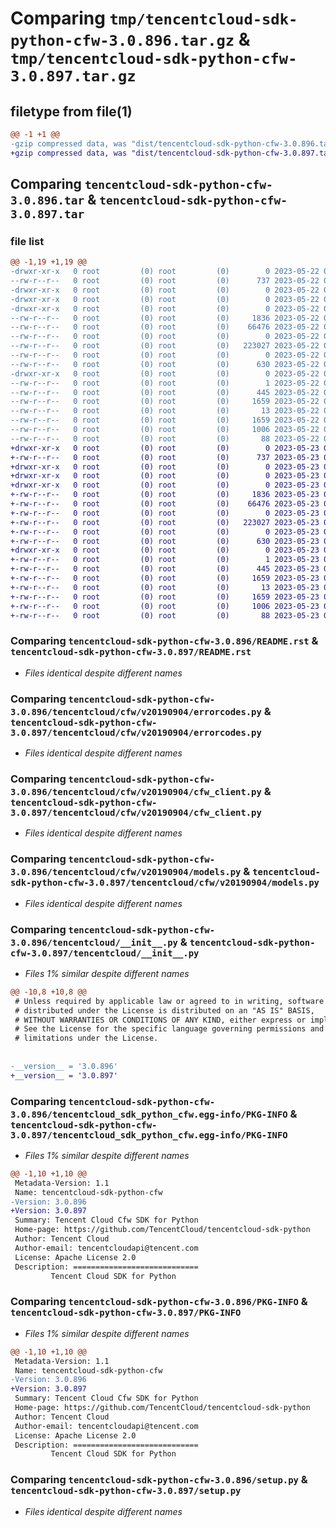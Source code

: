# Comparing `tmp/tencentcloud-sdk-python-cfw-3.0.896.tar.gz` & `tmp/tencentcloud-sdk-python-cfw-3.0.897.tar.gz`

## filetype from file(1)

```diff
@@ -1 +1 @@
-gzip compressed data, was "dist/tencentcloud-sdk-python-cfw-3.0.896.tar", last modified: Mon May 22 00:17:58 2023, max compression
+gzip compressed data, was "dist/tencentcloud-sdk-python-cfw-3.0.897.tar", last modified: Tue May 23 02:17:04 2023, max compression
```

## Comparing `tencentcloud-sdk-python-cfw-3.0.896.tar` & `tencentcloud-sdk-python-cfw-3.0.897.tar`

### file list

```diff
@@ -1,19 +1,19 @@
-drwxr-xr-x   0 root         (0) root         (0)        0 2023-05-22 00:17:58.000000 tencentcloud-sdk-python-cfw-3.0.896/
--rw-r--r--   0 root         (0) root         (0)      737 2023-05-22 00:17:58.000000 tencentcloud-sdk-python-cfw-3.0.896/README.rst
-drwxr-xr-x   0 root         (0) root         (0)        0 2023-05-22 00:17:58.000000 tencentcloud-sdk-python-cfw-3.0.896/tencentcloud/
-drwxr-xr-x   0 root         (0) root         (0)        0 2023-05-22 00:17:58.000000 tencentcloud-sdk-python-cfw-3.0.896/tencentcloud/cfw/
-drwxr-xr-x   0 root         (0) root         (0)        0 2023-05-22 00:17:58.000000 tencentcloud-sdk-python-cfw-3.0.896/tencentcloud/cfw/v20190904/
--rw-r--r--   0 root         (0) root         (0)     1836 2023-05-22 00:17:58.000000 tencentcloud-sdk-python-cfw-3.0.896/tencentcloud/cfw/v20190904/errorcodes.py
--rw-r--r--   0 root         (0) root         (0)    66476 2023-05-22 00:17:58.000000 tencentcloud-sdk-python-cfw-3.0.896/tencentcloud/cfw/v20190904/cfw_client.py
--rw-r--r--   0 root         (0) root         (0)        0 2023-05-22 00:17:58.000000 tencentcloud-sdk-python-cfw-3.0.896/tencentcloud/cfw/v20190904/__init__.py
--rw-r--r--   0 root         (0) root         (0)   223027 2023-05-22 00:17:58.000000 tencentcloud-sdk-python-cfw-3.0.896/tencentcloud/cfw/v20190904/models.py
--rw-r--r--   0 root         (0) root         (0)        0 2023-05-22 00:17:58.000000 tencentcloud-sdk-python-cfw-3.0.896/tencentcloud/cfw/__init__.py
--rw-r--r--   0 root         (0) root         (0)      630 2023-05-22 00:17:58.000000 tencentcloud-sdk-python-cfw-3.0.896/tencentcloud/__init__.py
-drwxr-xr-x   0 root         (0) root         (0)        0 2023-05-22 00:17:58.000000 tencentcloud-sdk-python-cfw-3.0.896/tencentcloud_sdk_python_cfw.egg-info/
--rw-r--r--   0 root         (0) root         (0)        1 2023-05-22 00:17:58.000000 tencentcloud-sdk-python-cfw-3.0.896/tencentcloud_sdk_python_cfw.egg-info/dependency_links.txt
--rw-r--r--   0 root         (0) root         (0)      445 2023-05-22 00:17:58.000000 tencentcloud-sdk-python-cfw-3.0.896/tencentcloud_sdk_python_cfw.egg-info/SOURCES.txt
--rw-r--r--   0 root         (0) root         (0)     1659 2023-05-22 00:17:58.000000 tencentcloud-sdk-python-cfw-3.0.896/tencentcloud_sdk_python_cfw.egg-info/PKG-INFO
--rw-r--r--   0 root         (0) root         (0)       13 2023-05-22 00:17:58.000000 tencentcloud-sdk-python-cfw-3.0.896/tencentcloud_sdk_python_cfw.egg-info/top_level.txt
--rw-r--r--   0 root         (0) root         (0)     1659 2023-05-22 00:17:58.000000 tencentcloud-sdk-python-cfw-3.0.896/PKG-INFO
--rw-r--r--   0 root         (0) root         (0)     1006 2023-05-22 00:17:58.000000 tencentcloud-sdk-python-cfw-3.0.896/setup.py
--rw-r--r--   0 root         (0) root         (0)       88 2023-05-22 00:17:58.000000 tencentcloud-sdk-python-cfw-3.0.896/setup.cfg
+drwxr-xr-x   0 root         (0) root         (0)        0 2023-05-23 02:17:04.000000 tencentcloud-sdk-python-cfw-3.0.897/
+-rw-r--r--   0 root         (0) root         (0)      737 2023-05-23 02:17:04.000000 tencentcloud-sdk-python-cfw-3.0.897/README.rst
+drwxr-xr-x   0 root         (0) root         (0)        0 2023-05-23 02:17:04.000000 tencentcloud-sdk-python-cfw-3.0.897/tencentcloud/
+drwxr-xr-x   0 root         (0) root         (0)        0 2023-05-23 02:17:04.000000 tencentcloud-sdk-python-cfw-3.0.897/tencentcloud/cfw/
+drwxr-xr-x   0 root         (0) root         (0)        0 2023-05-23 02:17:04.000000 tencentcloud-sdk-python-cfw-3.0.897/tencentcloud/cfw/v20190904/
+-rw-r--r--   0 root         (0) root         (0)     1836 2023-05-23 02:17:04.000000 tencentcloud-sdk-python-cfw-3.0.897/tencentcloud/cfw/v20190904/errorcodes.py
+-rw-r--r--   0 root         (0) root         (0)    66476 2023-05-23 02:17:04.000000 tencentcloud-sdk-python-cfw-3.0.897/tencentcloud/cfw/v20190904/cfw_client.py
+-rw-r--r--   0 root         (0) root         (0)        0 2023-05-23 02:17:04.000000 tencentcloud-sdk-python-cfw-3.0.897/tencentcloud/cfw/v20190904/__init__.py
+-rw-r--r--   0 root         (0) root         (0)   223027 2023-05-23 02:17:04.000000 tencentcloud-sdk-python-cfw-3.0.897/tencentcloud/cfw/v20190904/models.py
+-rw-r--r--   0 root         (0) root         (0)        0 2023-05-23 02:17:04.000000 tencentcloud-sdk-python-cfw-3.0.897/tencentcloud/cfw/__init__.py
+-rw-r--r--   0 root         (0) root         (0)      630 2023-05-23 02:17:04.000000 tencentcloud-sdk-python-cfw-3.0.897/tencentcloud/__init__.py
+drwxr-xr-x   0 root         (0) root         (0)        0 2023-05-23 02:17:04.000000 tencentcloud-sdk-python-cfw-3.0.897/tencentcloud_sdk_python_cfw.egg-info/
+-rw-r--r--   0 root         (0) root         (0)        1 2023-05-23 02:17:04.000000 tencentcloud-sdk-python-cfw-3.0.897/tencentcloud_sdk_python_cfw.egg-info/dependency_links.txt
+-rw-r--r--   0 root         (0) root         (0)      445 2023-05-23 02:17:04.000000 tencentcloud-sdk-python-cfw-3.0.897/tencentcloud_sdk_python_cfw.egg-info/SOURCES.txt
+-rw-r--r--   0 root         (0) root         (0)     1659 2023-05-23 02:17:04.000000 tencentcloud-sdk-python-cfw-3.0.897/tencentcloud_sdk_python_cfw.egg-info/PKG-INFO
+-rw-r--r--   0 root         (0) root         (0)       13 2023-05-23 02:17:04.000000 tencentcloud-sdk-python-cfw-3.0.897/tencentcloud_sdk_python_cfw.egg-info/top_level.txt
+-rw-r--r--   0 root         (0) root         (0)     1659 2023-05-23 02:17:04.000000 tencentcloud-sdk-python-cfw-3.0.897/PKG-INFO
+-rw-r--r--   0 root         (0) root         (0)     1006 2023-05-23 02:17:04.000000 tencentcloud-sdk-python-cfw-3.0.897/setup.py
+-rw-r--r--   0 root         (0) root         (0)       88 2023-05-23 02:17:04.000000 tencentcloud-sdk-python-cfw-3.0.897/setup.cfg
```

### Comparing `tencentcloud-sdk-python-cfw-3.0.896/README.rst` & `tencentcloud-sdk-python-cfw-3.0.897/README.rst`

 * *Files identical despite different names*

### Comparing `tencentcloud-sdk-python-cfw-3.0.896/tencentcloud/cfw/v20190904/errorcodes.py` & `tencentcloud-sdk-python-cfw-3.0.897/tencentcloud/cfw/v20190904/errorcodes.py`

 * *Files identical despite different names*

### Comparing `tencentcloud-sdk-python-cfw-3.0.896/tencentcloud/cfw/v20190904/cfw_client.py` & `tencentcloud-sdk-python-cfw-3.0.897/tencentcloud/cfw/v20190904/cfw_client.py`

 * *Files identical despite different names*

### Comparing `tencentcloud-sdk-python-cfw-3.0.896/tencentcloud/cfw/v20190904/models.py` & `tencentcloud-sdk-python-cfw-3.0.897/tencentcloud/cfw/v20190904/models.py`

 * *Files identical despite different names*

### Comparing `tencentcloud-sdk-python-cfw-3.0.896/tencentcloud/__init__.py` & `tencentcloud-sdk-python-cfw-3.0.897/tencentcloud/__init__.py`

 * *Files 1% similar despite different names*

```diff
@@ -10,8 +10,8 @@
 # Unless required by applicable law or agreed to in writing, software
 # distributed under the License is distributed on an "AS IS" BASIS,
 # WITHOUT WARRANTIES OR CONDITIONS OF ANY KIND, either express or implied.
 # See the License for the specific language governing permissions and
 # limitations under the License.
 
 
-__version__ = '3.0.896'
+__version__ = '3.0.897'
```

### Comparing `tencentcloud-sdk-python-cfw-3.0.896/tencentcloud_sdk_python_cfw.egg-info/PKG-INFO` & `tencentcloud-sdk-python-cfw-3.0.897/tencentcloud_sdk_python_cfw.egg-info/PKG-INFO`

 * *Files 1% similar despite different names*

```diff
@@ -1,10 +1,10 @@
 Metadata-Version: 1.1
 Name: tencentcloud-sdk-python-cfw
-Version: 3.0.896
+Version: 3.0.897
 Summary: Tencent Cloud Cfw SDK for Python
 Home-page: https://github.com/TencentCloud/tencentcloud-sdk-python
 Author: Tencent Cloud
 Author-email: tencentcloudapi@tencent.com
 License: Apache License 2.0
 Description: ============================
         Tencent Cloud SDK for Python
```

### Comparing `tencentcloud-sdk-python-cfw-3.0.896/PKG-INFO` & `tencentcloud-sdk-python-cfw-3.0.897/PKG-INFO`

 * *Files 1% similar despite different names*

```diff
@@ -1,10 +1,10 @@
 Metadata-Version: 1.1
 Name: tencentcloud-sdk-python-cfw
-Version: 3.0.896
+Version: 3.0.897
 Summary: Tencent Cloud Cfw SDK for Python
 Home-page: https://github.com/TencentCloud/tencentcloud-sdk-python
 Author: Tencent Cloud
 Author-email: tencentcloudapi@tencent.com
 License: Apache License 2.0
 Description: ============================
         Tencent Cloud SDK for Python
```

### Comparing `tencentcloud-sdk-python-cfw-3.0.896/setup.py` & `tencentcloud-sdk-python-cfw-3.0.897/setup.py`

 * *Files identical despite different names*

